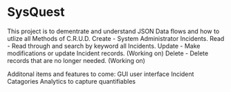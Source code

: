 # SysQuest

This project is to dementrate and understand JSON Data flows and how to utlize all Methods of C.R.U.D.
  Create - System Administrator Incidents.
  Read - Read through and search by keyword all Incidents.
  Update - Make modifications or update Incident records. (Working on)
  Delete - Delete records that are no longer needed. (Working on)

  Additonal items and features to come:
    GUI user interface
    Incident Catagories
    Analytics to capture quantifiables
